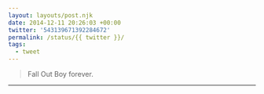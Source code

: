 ```yaml
---
layout: layouts/post.njk
date: 2014-12-11 20:26:03 +00:00
twitter: '543139671392284672'
permalink: /status/{{ twitter }}/
tags: 
  - tweet
---
```


> Fall Out Boy forever.

---

